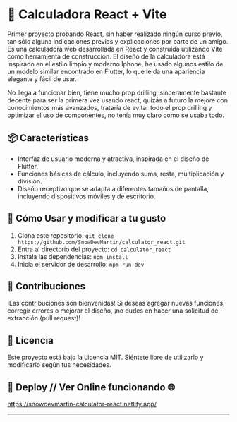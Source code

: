 # 🧮 Calculadora React + Vite

Primer proyecto probando React, sin haber realizado ningún curso previo, tan sólo alguna indicaciones previas y explicaciones por parte de un amigo.
Es una calculadora web desarrollada en React y construida utilizando Vite como herramienta de construcción. 
El diseño de la calculadora está inspirado en el estilo limpio y moderno Iphone, he usado algunos estilo de un modelo similar encontrado en Flutter,
lo que le da una apariencia elegante y fácil de usar.

No llega a funcionar bien, tiene mucho prop drilling, sinceramente bastante decente para ser la primera vez usando react, quizás a futuro la mejore con conocimientos más avanzados, trataría de evitar todo el prop drilling y optimizar el uso de componentes, no tenía muy claro como se usaba todo.

## 📦 Características

- Interfaz de usuario moderna y atractiva, inspirada en el diseño de Flutter.
- Funciones básicas de cálculo, incluyendo suma, resta, multiplicación y división.
- Diseño receptivo que se adapta a diferentes tamaños de pantalla, incluyendo dispositivos móviles y de escritorio.


## 🔧 Cómo Usar y modificar a tu gusto

1. Clona este repositorio: `git clone https://github.com/SnowDevMartin/calculator_react.git`
2. Entra al directorio del proyecto: `cd calculator_react`
3. Instala las dependencias: `npm install`
4. Inicia el servidor de desarrollo: `npm run dev`

## 🤝 Contribuciones

¡Las contribuciones son bienvenidas! Si deseas agregar nuevas funciones, corregir errores o mejorar el diseño, ¡no dudes en hacer una solicitud de extracción (pull request)!

## 📝 Licencia

Este proyecto está bajo la Licencia MIT. Siéntete libre de utilizarlo y modificarlo según tus necesidades.

## 🚀 Deploy // Ver Online funcionando 🌐

https://snowdevmartin-calculator-react.netlify.app/

---
